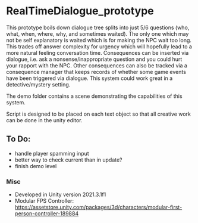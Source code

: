 # RealTimeDialogue_prototype

This prototype boils down dialogue tree splits into just 5/6 questions (who, what, when, where, why, and sometimes waited). The only one which may not be self explanatory is waited which is for making the NPC wait too long. This trades off answer complexity for urgency which will hopefully lead to a more natural feeling conversation time. Consequences can be inserted via dialogue, i.e. ask a nonsense/inappropriate question and you could hurt your rapport with the NPC. Other consequences can also be tracked via a consequence manager that keeps records of whether some game events have been triggered via dialogue. This system could work great in a detective/mystery setting.

The demo folder contains a scene demonstrating the capabilities of this system.

Script is designed to be placed on each text object so that all creative work can be done in the unity editor.


## To Do:
- handle player spamming input
- better way to check current than in update?
- finish demo level

### Misc
- Developed in Unity version 2021.3.1f1
- Modular FPS Controller: https://assetstore.unity.com/packages/3d/characters/modular-first-person-controller-189884

